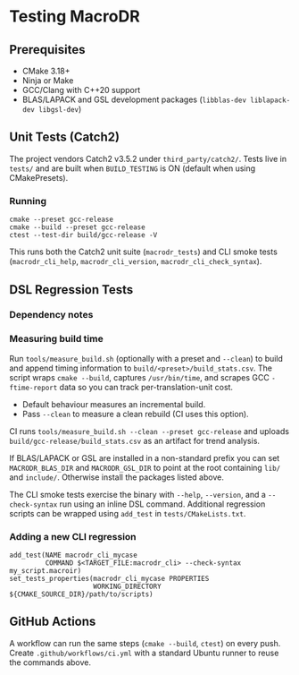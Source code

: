 # Testing MacroDR

## Prerequisites

- CMake 3.18+
- Ninja or Make
- GCC/Clang with C++20 support
- BLAS/LAPACK and GSL development packages (`libblas-dev liblapack-dev libgsl-dev`)

## Unit Tests (Catch2)

The project vendors Catch2 v3.5.2 under `third_party/catch2/`. Tests live in
`tests/` and are built when `BUILD_TESTING` is ON (default when using
CMakePresets).

### Running

```
cmake --preset gcc-release
cmake --build --preset gcc-release
ctest --test-dir build/gcc-release -V
```

This runs both the Catch2 unit suite (`macrodr_tests`) and CLI smoke tests
(`macrodr_cli_help`, `macrodr_cli_version`, `macrodr_cli_check_syntax`).

## DSL Regression Tests

### Dependency notes

### Measuring build time

Run `tools/measure_build.sh` (optionally with a preset and `--clean`) to build and append timing information to `build/<preset>/build_stats.csv`. The script wraps `cmake --build`, captures `/usr/bin/time`, and scrapes GCC `-ftime-report` data so you can track per-translation-unit cost.

- Default behaviour measures an incremental build.
- Pass `--clean` to measure a clean rebuild (CI uses this option).

CI runs `tools/measure_build.sh --clean --preset gcc-release` and uploads `build/gcc-release/build_stats.csv` as an artifact for trend analysis.

If BLAS/LAPACK or GSL are installed in a non-standard prefix you can set
`MACRODR_BLAS_DIR` and `MACRODR_GSL_DIR` to point at the root containing `lib/`
and `include/`. Otherwise install the packages listed above.


The CLI smoke tests exercise the binary with `--help`, `--version`, and a
`--check-syntax` run using an inline DSL command. Additional regression scripts
can be wrapped using `add_test` in `tests/CMakeLists.txt`.

### Adding a new CLI regression

```
add_test(NAME macrodr_cli_mycase
         COMMAND $<TARGET_FILE:macrodr_cli> --check-syntax my_script.macroir)
set_tests_properties(macrodr_cli_mycase PROPERTIES
                     WORKING_DIRECTORY ${CMAKE_SOURCE_DIR}/path/to/scripts)
```

## GitHub Actions

A workflow can run the same steps (`cmake --build`, `ctest`) on every push.
Create `.github/workflows/ci.yml` with a standard Ubuntu runner to reuse the
commands above.

